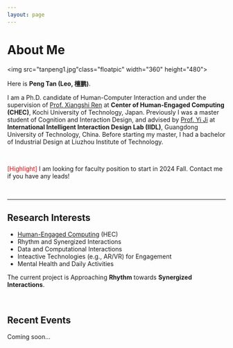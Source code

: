 ```yaml
---
layout: page
---
```


# About Me

<img src="tanpeng1.jpg"class="floatpic" width="360" height="480">

Here is **Peng Tan (Leo, 檀鹏)**.

I am a Ph.D. candidate of Human-Computer Interaction and under the supervision of [Prof. Xiangshi Ren](https://xiangshiren.com/) at **Center of Human-Engaged Computing (CHEC)**, Kochi University of Technology, Japan. Previously I was a master student of Cognition and Interaction Design, and advised by [Prof. Yi Ji](https://yssjxy.gdut.edu.cn/info/1377/3900.htm) at **International Intelligent Interaction Design Lab (IIDL)**, Guangdong University of Technology, China. Before starting my master, I had a bachelor of Industrial Design at Liuzhou Institute of Technology.

<br>

<font color='red'>[Highlight]</font> I am looking for faculty position to start in 2024 Fall. Contact me if you have any leads!

<br>

---

## Research Interests

- [Human-Engaged Computing](https://link.springer.com/article/10.1007/s42486-019-00007-0/) (HEC)
- Rhythm and Synergized Interactions
- Data and Computational Interactions
- Inteactive Technologies (e.g., AR/VR) for Engagement
- Mental Health and Daily Activities

The current project is Approaching **Rhythm** towards **Synergized Interactions**.

<br>


## Recent Events

Coming soon...
